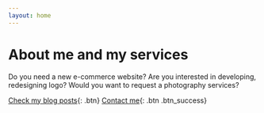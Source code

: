 ```yaml
---
layout: home
---
```

# About me and my services

Do you need a new e-commerce website? Are you interested in developing, redesigning logo? Would you want to request a photography services?

[Check my blog posts](/posts){: .btn} [Contact me](/contact){: .btn .btn_success}
